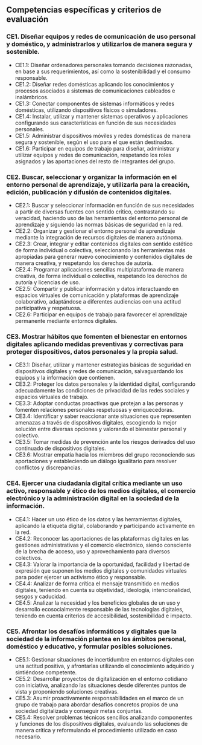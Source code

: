 ## Competencias específicas y criterios de evaluación

### CE1. Diseñar equipos y redes de comunicación de uso personal y doméstico, y administrarlos y utilizarlos de manera segura y sostenible.

* CE1.1: Diseñar ordenadores personales tomando decisiones razonadas, en base a sus requerimientos, así como la sostenibilidad y el consumo responsable.
* CE1.2: Diseñar redes domésticas aplicando los conocimientos y procesos asociados a sistemas de comunicaciones cableados e inalámbricos.
* CE1.3: Conectar componentes de sistemas informáticos y redes domésticas, utilizando dispositivos físicos o simuladores.
* CE1.4: Instalar, utilizar y mantener sistemas operativos y aplicaciones configurando sus características en función de sus necesidades personales.
* CE1.5: Administrar dispositivos móviles y redes domésticas de manera segura y sostenible, según el uso para el que están destinados.
* CE1.6: Participar en equipos de trabajo para diseñar, administrar y utilizar equipos y redes de comunicación, respetando los roles asignados y las aportaciones del resto de integrantes del grupo.

### CE2. Buscar, seleccionar y organizar la información en el entorno personal de aprendizaje, y utilizarla para la creación, edición, publicación y difusión de contenidos digitales.

* CE2.1: Buscar y seleccionar información en función de sus necesidades a partir de diversas fuentes con sentido crítico, contrastando su veracidad, haciendo uso de las herramientas del entorno personal de aprendizaje y siguiendo las normas básicas de seguridad en la red.
* CE2.2: Organizar y gestionar el entorno personal de aprendizaje mediante la integración de recursos digitales de manera autónoma.
* CE2.3: Crear, integrar y editar contenidos digitales con sentido estético de forma individual o colectiva, seleccionando las herramientas más apropiadas para generar nuevo conocimiento y contenidos digitales de manera creativa, y respetando los derechos de autoría.
* CE2.4: Programar aplicaciones sencillas multiplataforma de manera creativa, de forma individual o colectiva, respetando los derechos de autoría y licencias de uso.
* CE2.5: Compartir y publicar información y datos interactuando en espacios virtuales de comunicación y plataformas de aprendizaje colaborativo, adaptándose a diferentes audiencias con una actitud participativa y respetuosa.
* CE2.6:  Participar en equipos de trabajo para favorecer el aprendizaje  permanente mediante entornos digitales.


### CE3. Mostrar hábitos que fomenten el bienestar en entornos digitales aplicando medidas preventivas y correctivas para proteger dispositivos, datos personales y la propia salud.

* CE3.1: Diseñar, utilizar y mantener estrategias básicas de seguridad en dispositivos digitales y redes de comunicación, salvaguardando los equipos y la información que contienen.
* CE3.2: Proteger los datos personales y la identidad digital, configurando adecuadamente las condiciones de privacidad de las redes sociales y espacios virtuales de trabajo.
* CE3.3: Adoptar conductas proactivas que protejan a las personas y fomenten relaciones personales respetuosas y enriquecedoras.
* CE3.4: Identificar y saber reaccionar ante situaciones que representen amenazas a través de dispositivos digitales, escogiendo la mejor solución entre diversas opciones y valorando el bienestar personal y colectivo.
* CE3.5: Tomar medidas de prevención ante los riesgos derivados del uso continuado de dispositivos digitales.
* CE3.6: Mostrar empatía hacia los miembros del grupo reconociendo sus aportaciones y estableciendo un diálogo igualitario para resolver conflictos y discrepancias.

### CE4. Ejercer una ciudadanía digital crítica mediante un uso activo, responsable y ético de los medios digitales, el comercio electrónico y la administración digital en la sociedad de la información.

* CE4.1: Hacer un uso ético de los datos y las herramientas digitales, aplicando la etiqueta digital, colaborando y participando activamente en la red.
* CE4.2: Reconocer las aportaciones de las plataformas digitales en las gestiones administrativas y el comercio electrónico, siendo consciente de la brecha de acceso, uso y aprovechamiento para diversos colectivos. 
* CE4.3: Valorar la importancia de la oportunidad, facilidad y libertad de expresión que suponen los medios digitales y comunidades virtuales para poder ejercer un activismo ético y responsable.
* CE4.4: Analizar de forma crítica el mensaje transmitido en medios digitales, teniendo en cuenta su objetividad, ideología, intencionalidad, sesgos y caducidad.
* CE4.5:  Analizar la necesidad y los beneficios globales de un uso y desarrollo ecosocialmente responsable de las tecnologías digitales, teniendo en cuenta criterios de accesibilidad, sostenibilidad e impacto.

### CE5. Afrontar los desafíos informáticos y digitales que la sociedad de la información plantea en los ámbitos personal, doméstico y educativo, y formular posibles soluciones.
* CE5.1: Gestionar situaciones de incertidumbre en entornos digitales con una actitud positiva, y afrontarlas utilizando el conocimiento adquirido y sintiéndose competente.
* CE5.2: Desarrollar proyectos de digitalización en el entorno cotidiano con iniciativa, analizando las situaciones desde diferentes puntos de vista y proponiendo soluciones creativas.
* CE5.3: Asumir proactivamente responsabilidades en el marco de un grupo de trabajo para abordar desafíos concretos propios de una sociedad digitalizada y conseguir metas conjuntas.
* CE5.4: Resolver problemas técnicos sencillos analizando componentes y funciones de los dispositivos digitales, evaluando las soluciones de manera crítica y reformulando el procedimiento utilizado en caso necesario.
